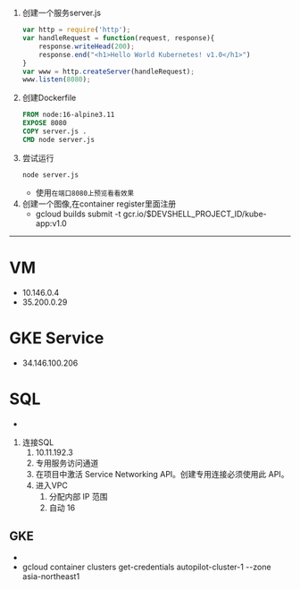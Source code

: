 #
1. 创建一个服务server.js
    ```js
    var http = require('http');
    var handleRequest = function(request, response){
        response.writeHead(200);
        response.end("<h1>Hello World Kubernetes! v1.0</h1>")
    }
    var www = http.createServer(handleRequest);
    www.listen(8080);
    ```
2. 创建Dockerfile
    ```dockerfile
    FROM node:16-alpine3.11
    EXPOSE 8080
    COPY server.js .
    CMD node server.js
    ```
3. 尝试运行
    ```shell
    node server.js
    ```
    - 使用`在端口8080上预览看看效果`
4. 创建一个图像,在container register里面注册
    - gcloud builds submit -t gcr.io/$DEVSHELL_PROJECT_ID/kube-app:v1.0


----
# VM
- 10.146.0.4
- 35.200.0.29
# GKE Service
- 34.146.100.206
# SQL
- 
1. 连接SQL
    1. 10.11.192.3
    2. 专用服务访问通道
    3. 在项目中激活 Service Networking API。创建专用连接必须使用此 API。
    4. 进入VPC
        1. 分配内部 IP 范围
        2. 自动 16
## GKE
- 
- gcloud container clusters get-credentials autopilot-cluster-1 --zone asia-northeast1

